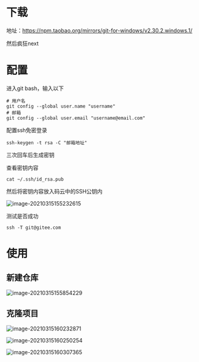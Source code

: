 # 下载

地址：https://npm.taobao.org/mirrors/git-for-windows/v2.30.2.windows.1/

然后疯狂next

# 配置

进入git bash，输入以下

```shell
# 用户名
git config --global user.name "username"
# 邮箱
git config --global user.email "username@email.com"
```

配置ssh免密登录

```shell
ssh-keygen -t rsa -C "邮箱地址"
```

三次回车后生成密钥

查看密钥内容

```shell
cat ~/.ssh/id_rsa.pub
```

然后将密钥内容放入码云中的SSH公钥内

![image-20210315155232615](https://chengdu-edu.oss-cn-chengdu.aliyuncs.com/pic-markdown/image-20210315155232615.png)

测试是否成功

```shell
ssh -T git@gitee.com
```

# 使用

## 新建仓库

![image-20210315155854229](https://chengdu-edu.oss-cn-chengdu.aliyuncs.com/pic-markdown/image-20210315155854229.png)

## 克隆项目

![image-20210315160232871](https://chengdu-edu.oss-cn-chengdu.aliyuncs.com/pic-markdown/image-20210315160232871.png)

![image-20210315160250254](C:\Users\Qian\AppData\Roaming\Typora\typora-user-images\image-20210315160250254.png)

![image-20210315160307365](C:\Users\Qian\AppData\Roaming\Typora\typora-user-images\image-20210315160307365.png)

